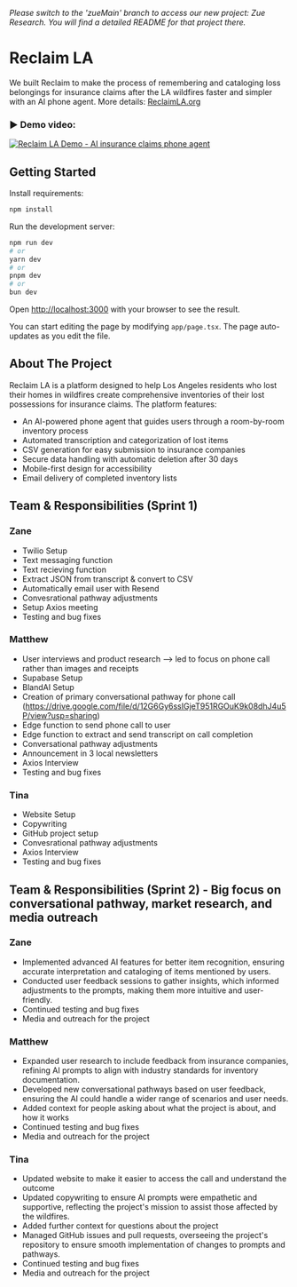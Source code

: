 _Please switch to the 'zueMain' branch to access our new project: Zue Research. You will find a detailed README for that project there._


# Reclaim LA

We built Reclaim to make the process of remembering and cataloging loss belongings for insurance claims after the LA wildfires faster and simpler with an AI phone agent. More details: [ReclaimLA.org](https://reclaimla.org)

### ▶️ Demo video:
[![Reclaim LA Demo - AI insurance claims phone agent](https://img.youtube.com/vi/HAVhsWxebUQ/0.jpg)](https://www.youtube.com/watch?v=HAVhsWxebUQ)

## Getting Started

Install requirements:

```bash
npm install
```

Run the development server:

```bash
npm run dev
# or
yarn dev
# or
pnpm dev
# or
bun dev
```

Open [http://localhost:3000](http://localhost:3000) with your browser to see the result.

You can start editing the page by modifying `app/page.tsx`. The page auto-updates as you edit the file.

## About The Project

Reclaim LA is a platform designed to help Los Angeles residents who lost their homes in wildfires create comprehensive inventories of their lost possessions for insurance claims. The platform features:

- An AI-powered phone agent that guides users through a room-by-room inventory process
- Automated transcription and categorization of lost items
- CSV generation for easy submission to insurance companies
- Secure data handling with automatic deletion after 30 days
- Mobile-first design for accessibility
- Email delivery of completed inventory lists

## Team & Responsibilities (Sprint 1)

### Zane
- Twilio Setup
- Text messaging function
- Text recieving function
- Extract JSON from transcript & convert to CSV
- Automatically email user with Resend
- Convesrational pathway adjustments
- Setup Axios meeting
- Testing and bug fixes

### Matthew
- User interviews and product research --> led to focus on phone call rather than images and receipts
- Supabase Setup
- BlandAI Setup
- Creation of primary conversational pathway for phone call (https://drive.google.com/file/d/12G6Gy6ssIGjeT951RGOuK9k08dhJ4u5P/view?usp=sharing)
- Edge function to send phone call to user
- Edge function to extract and send transcript on call completion
- Conversational pathway adjustments
- Announcement in 3 local newsletters
- Axios Interview
- Testing and bug fixes


### Tina
- Website Setup
- Copywriting
- GitHub project setup
- Convesrational pathway adjustments
- Axios Interview
- Testing and bug fixes

## Team & Responsibilities (Sprint 2) - Big focus on conversational pathway, market research, and media outreach

### Zane
- Implemented advanced AI features for better item recognition, ensuring accurate interpretation and cataloging of items mentioned by users.
- Conducted user feedback sessions to gather insights, which informed adjustments to the prompts, making them more intuitive and user-friendly.
- Continued testing and bug fixes
- Media and outreach for the project

### Matthew
- Expanded user research to include feedback from insurance companies, refining AI prompts to align with industry standards for inventory documentation.
- Developed new conversational pathways based on user feedback, ensuring the AI could handle a wider range of scenarios and user needs.
- Added context for people asking about what the project is about, and how it works
- Continued testing and bug fixes
- Media and outreach for the project

### Tina
- Updated website to make it easier to access the call and understand the outcome
- Updated copywriting to ensure AI prompts were empathetic and supportive, reflecting the project's mission to assist those affected by the wildfires.
- Added further context for questions about the project
- Managed GitHub issues and pull requests, overseeing the project's repository to ensure smooth implementation of changes to prompts and pathways.
- Continued testing and bug fixes
- Media and outreach for the project
